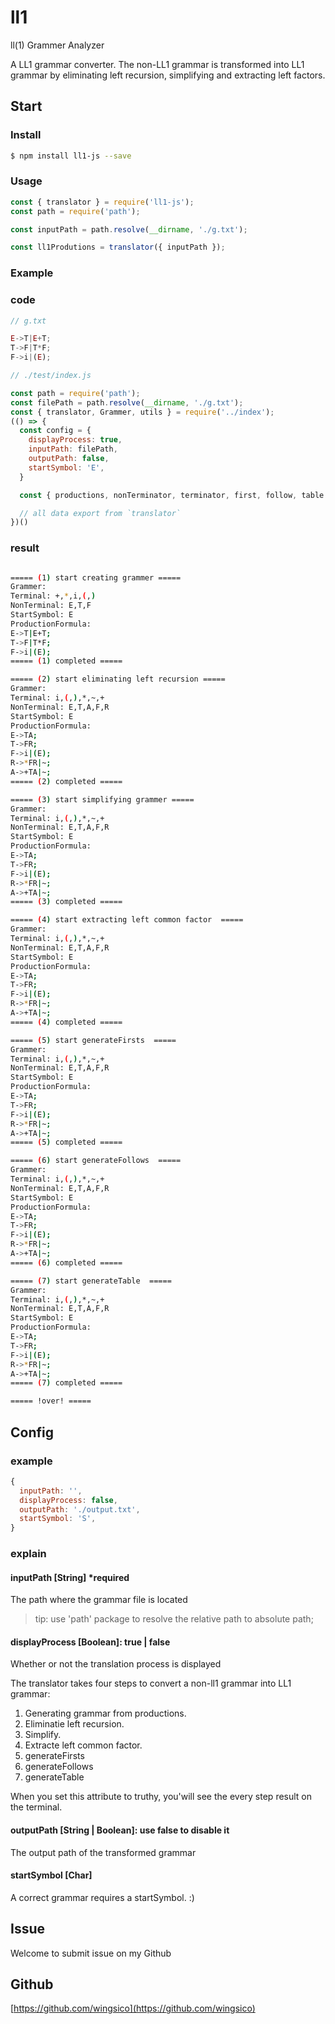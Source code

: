 # ll1

ll(1) Grammer Analyzer

A LL1 grammar converter. The non-LL1 grammar is transformed into LL1 grammar by eliminating left recursion, simplifying and extracting left factors.

## Start

### Install

```bash
$ npm install ll1-js --save
```

### Usage

```js
const { translator } = require('ll1-js');
const path = require('path');

const inputPath = path.resolve(__dirname, './g.txt');

const ll1Produtions = translator({ inputPath });
```

### Example

### code

```js
// g.txt

E->T|E+T;
T->F|T*F;
F->i|(E);

```

```js
// ./test/index.js

const path = require('path');
const filePath = path.resolve(__dirname, './g.txt');
const { translator, Grammer, utils } = require('../index');
(() => {
  const config = {
    displayProcess: true,
    inputPath: filePath,
    outputPath: false,
    startSymbol: 'E',
  }

  const { productions, nonTerminator, terminator, first, follow, table } = translator(config);

  // all data export from `translator`
})()

```

### result

```bash

===== (1) start creating grammer =====
Grammer:
Terminal: +,*,i,(,)
NonTerminal: E,T,F
StartSymbol: E
ProductionFormula:
E->T|E+T;
T->F|T*F;
F->i|(E);
===== (1) completed =====

===== (2) start eliminating left recursion =====
Grammer:
Terminal: i,(,),*,~,+
NonTerminal: E,T,A,F,R
StartSymbol: E
ProductionFormula:
E->TA;
T->FR;
F->i|(E);
R->*FR|~;
A->+TA|~;
===== (2) completed =====

===== (3) start simplifying grammer =====
Grammer:
Terminal: i,(,),*,~,+
NonTerminal: E,T,A,F,R
StartSymbol: E
ProductionFormula:
E->TA;
T->FR;
F->i|(E);
R->*FR|~;
A->+TA|~;
===== (3) completed =====

===== (4) start extracting left common factor  =====
Grammer:
Terminal: i,(,),*,~,+
NonTerminal: E,T,A,F,R
StartSymbol: E
ProductionFormula:
E->TA;
T->FR;
F->i|(E);
R->*FR|~;
A->+TA|~;
===== (4) completed =====

===== (5) start generateFirsts  =====
Grammer:
Terminal: i,(,),*,~,+
NonTerminal: E,T,A,F,R
StartSymbol: E
ProductionFormula:
E->TA;
T->FR;
F->i|(E);
R->*FR|~;
A->+TA|~;
===== (5) completed =====

===== (6) start generateFollows  =====
Grammer:
Terminal: i,(,),*,~,+
NonTerminal: E,T,A,F,R
StartSymbol: E
ProductionFormula:
E->TA;
T->FR;
F->i|(E);
R->*FR|~;
A->+TA|~;
===== (6) completed =====

===== (7) start generateTable  =====
Grammer:
Terminal: i,(,),*,~,+
NonTerminal: E,T,A,F,R
StartSymbol: E
ProductionFormula:
E->TA;
T->FR;
F->i|(E);
R->*FR|~;
A->+TA|~;
===== (7) completed =====

===== !over! =====
```

## Config

### example
```js
{
  inputPath: '',
  displayProcess: false,
  outputPath: './output.txt',
  startSymbol: 'S',
}
```

### explain

#### inputPath [String] *required

The path where the grammar file is located

> tip: use 'path' package to resolve the relative path to absolute path;

#### displayProcess [Boolean]: true | false

Whether or not the translation process is displayed

The translator takes four steps to convert a non-ll1 grammar into LL1 grammar:

  1. Generating grammar from productions.
  2. Eliminatie left recursion.
  3. Simplify.
  4. Extracte left common factor.
  5. generateFirsts
  6. generateFollows
  7. generateTable

When you set this attribute to truthy, you'will see the every step result on the terminal.

#### outputPath [String | Boolean]: use false to disable it

The output path of the transformed grammar

#### startSymbol [Char]

A correct grammar requires a startSymbol. :)

## Issue

Welcome to submit issue on my Github

## Github

[https://github.com/wingsico](https://github.com/wingsico)
